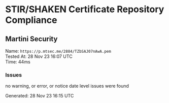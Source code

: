 # STIR/SHAKEN Certificate Repository Compliance

## Martini Security

Name: `https://p.mtsec.me/2884/TZbSAJ07nAwA.pem`\
Tested At: 28 Nov 23 16:07 UTC\
Time: 44ms

### Issues

no warning, or error, or notice date level issues were found

Generated: 28 Nov 23 16:15 UTC